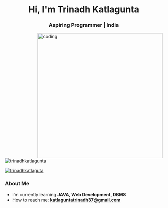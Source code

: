 <h1 align="center">Hi, I'm Trinadh Katlagunta</h1>
<h3 align="center">Aspiring Programmer | India</h3>

<img align="right" alt="coding" width="400" src="https://miro.medium.com/v2/resize:fit:1358/0*ygaHmPjQnVmEApdT.gif">

<p align="left">
  <img src="https://komarev.com/ghpvc/?username=trinadhkatlagunta&label=Profile%20views&color=0e75b6&style=flat" alt="trinadhkatlagunta" />
</p>

<p align="left">
  <a href="https://twitter.com/trinadhkatlaguta" target="blank">
    <img src="https://img.shields.io/twitter/follow/trinadhkatlaguta?logo=twitter&style=for-the-badge" alt="trinadhkatlaguta" />
  </a>
</p>

### About Me

- I’m currently learning **JAVA, Web Development, DBMS**
- How to reach me: **katlaguntatrinadh37@gmail.com**

